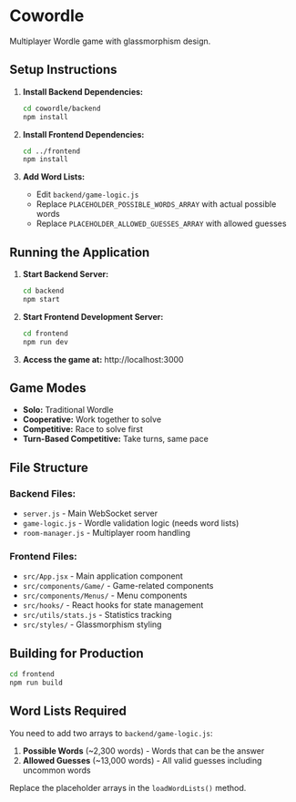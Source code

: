 # Cowordle

Multiplayer Wordle game with glassmorphism design.

## Setup Instructions

1. **Install Backend Dependencies:**
   ```bash
   cd cowordle/backend
   npm install
   ```

2. **Install Frontend Dependencies:**
   ```bash
   cd ../frontend
   npm install
   ```

3. **Add Word Lists:**
   - Edit `backend/game-logic.js`
   - Replace `PLACEHOLDER_POSSIBLE_WORDS_ARRAY` with actual possible words
   - Replace `PLACEHOLDER_ALLOWED_GUESSES_ARRAY` with allowed guesses

## Running the Application

1. **Start Backend Server:**
   ```bash
   cd backend
   npm start
   ```

2. **Start Frontend Development Server:**
   ```bash
   cd frontend
   npm run dev
   ```

3. **Access the game at:** http://localhost:3000

## Game Modes

- **Solo:** Traditional Wordle
- **Cooperative:** Work together to solve
- **Competitive:** Race to solve first
- **Turn-Based Competitive:** Take turns, same pace

## File Structure

### Backend Files:
- `server.js` - Main WebSocket server
- `game-logic.js` - Wordle validation logic (needs word lists)
- `room-manager.js` - Multiplayer room handling

### Frontend Files:
- `src/App.jsx` - Main application component
- `src/components/Game/` - Game-related components
- `src/components/Menus/` - Menu components
- `src/hooks/` - React hooks for state management
- `src/utils/stats.js` - Statistics tracking
- `src/styles/` - Glassmorphism styling

## Building for Production

```bash
cd frontend
npm run build
```

## Word Lists Required

You need to add two arrays to `backend/game-logic.js`:

1. **Possible Words** (~2,300 words) - Words that can be the answer
2. **Allowed Guesses** (~13,000 words) - All valid guesses including uncommon words

Replace the placeholder arrays in the `loadWordLists()` method.
